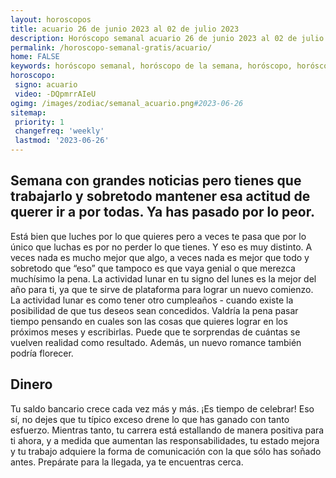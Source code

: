 ```yaml
---
layout: horoscopos
title: acuario 26 de junio 2023 al 02 de julio 2023 
description: Horóscopo semanal acuario 26 de junio 2023 al 02 de julio 2023. Semana con grandes noticias pero tienes que trabajarlo y sobretodo mantener esa actitud de querer ir a por todas. Ya has pasado por lo peor.
permalink: /horoscopo-semanal-gratis/acuario/
home: FALSE
keywords: horóscopo semanal, horóscopo de la semana, horóscopo, horóscopo gratis,horóscopos, horóscopo esperanza gracia, horoscopos acuario la semana, horóscopos gratis, Tarot, Astrologia, Zodíaco, acuario, horoscopo gratis, semanal
horoscopo:
 signo: acuario
 video: -DQpmrrAIeU
ogimg: /images/zodiac/semanal_acuario.png#2023-06-26
sitemap:
 priority: 1
 changefreq: 'weekly'
 lastmod: '2023-06-26'
---
```




## Semana con grandes noticias pero tienes que trabajarlo y sobretodo mantener esa actitud de querer ir a por todas. Ya has pasado por lo peor.

Está bien que luches por lo que quieres pero a veces te pasa que por lo único que luchas es por no perder lo que tienes. Y eso es muy distinto. 
 A veces nada es mucho mejor que algo, a veces nada es mejor que todo y sobretodo que “eso” que tampoco es que vaya genial o que merezca muchísimo la pena.
La actividad lunar en tu signo del lunes es la mejor del año para ti, ya que te sirve de plataforma para lograr un nuevo comienzo. La actividad lunar es como tener otro cumpleaños - cuando existe la posibilidad de que tus deseos sean concedidos. Valdría la pena pasar tiempo pensando en cuales son las cosas que quieres lograr en los próximos meses y escribirlas. Puede que te sorprendas de cuántas se vuelven realidad como resultado. Además, un nuevo romance también podría florecer.

## Dinero

Tu saldo bancario crece cada vez más y más. ¡Es tiempo de celebrar! Eso sí, no dejes que tu típico exceso drene lo que has ganado con tanto esfuerzo. Mientras tanto, tu carrera está estallando de manera positiva para ti ahora,  y a medida que aumentan las responsabilidades, tu estado mejora y tu trabajo adquiere la forma de comunicación con la que sólo has soñado antes. Prepárate para la llegada, ya te encuentras cerca.
